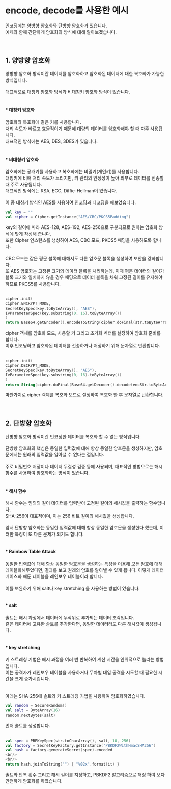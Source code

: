 # encode, decode를 사용한 예시

인코딩에는 양방향 암호화와 단방향 암호화가 있습니다.  
예제와 함께 간단하게 암호화의 방식에 대해 알아보겠습니다.
<br/>
<br/>
<br/>
## 1. 양방향 암호화
양방향 암호화 방식이란 데이터를 암호화하고 암호화된 데이터에 대한 복호화가 가능한 방식입니다.
<br/>
<br/>
대표적으로 대칭키 암호화 방식과 비대칭키 암호화 방식이 있습니다.
<br/>
<br/>
#### * 대칭키 암호화
암호화와 복호화에 같은 키를 사용합니다.  
처리 속도가 빠르고 효율적이기 때문에 대량의 데이터를 암호화해야 할 때 자주 사용됩니다.  
대표적인 방식에는 AES, DES, 3DES가 있습니다.
<br/>
<br/>
#### * 비대칭키 암호화
암호화에는 공개키를 사용하고 복호화에는 비밀키(개인키)를 사용합니다.  
대칭키에 비해 처리 속도가 느리지만, 키 관리의 안정성이 높아 외부로 데이터를 전송할 때 주로 사용됩니다.  
대표적인 방식에는 RSA, ECC, Diffie-Hellman이 있습니다.
<br/>
<br/>
이 중 대칭키 방식인 AES를 사용하여 인코딩과 디코딩을 해보았습니다.
```kotlin
val key = ""
val cipher = Cipher.getInstance("AES/CBC/PKCS5Padding")
```
key의 길이에 따라 AES-128, AES-192, AES-256으로 구분되므로 원하는 암호화 방식에 맞게 작성해 줍니다.  
또한 Cipher 인스턴스를 생성하여 AES, CBC 모드, PKCS5 패딩을 사용하도록 합니다.
<br/>
<br/>
CBC 모드는 같은 평문 블록에 대해서도 다른 암호문 블록을 생성하여 보안을 강화합니다.  
또 AES 암호화는 고정된 크기의 데이터 블록을 처리하는데, 이때 평문 데이터의 길이가 블록 크기와 일치하지 않을 경우 패딩으로 데이터 블록을 채워 고정된 길이를 유지해야 하므로 PKCS5를 사용합니다.
<br/>
<br/>
```kotlin
cipher.init(
Cipher.ENCRYPT_MODE,
SecretKeySpec(key.toByteArray(), "AES"),
IvParameterSpec(key.substring(0, 16).toByteArray())
)
return Base64.getEncoder().encodeToString(cipher.doFinal(str.toByteArray(StandardCharsets.UTF_8)))
```
cipher 객체를 암호화 모드, 사용할 키 그리고 초기화 벡터를 설정하여 암호화 준비를 합니다.  
이후 인코딩하고 암호화된 데이터를 전송하거나 저장하기 위해 문자열로 반환합니다.
<br/>
<br/>
```kotlin
cipher.init(
Cipher.DECRYPT_MODE,
SecretKeySpec(key.toByteArray(), "AES"),
IvParameterSpec(key.substring(0, 16).toByteArray())
)
return String(cipher.doFinal(Base64.getDecoder().decode(encStr.toByteArray(StandardCharsets.UTF_8))))
```
마찬가지로 cipher 객체를 복호화 모드로 설정하여 복호화 한 후 문자열로 반환합니다.
<br/>
<br/>
<br/>
## 2. 단방향 암호화
단방향 암호화 방식이란 인코딩한 데이터를 복호화 할 수 없는 방식입니다.
<br/>
<br/>
단방향 암호화의 핵심은 동일한 입력값에 대해 항상 동일한 암호문을 생성하지만, 암호문에서는 원래의 입력값을 알아낼 수 없다는 점입니다.
<br/>
<br/>
주로 비밀번호 저장이나 데이터 무결성 검증 등에 사용되며, 대표적인 방법으로는 해시 함수를 사용하여 암호화하는 방식이 있습니다.
<br/>
<br/>
#### * 해시 함수
해시 함수는 임의의 길이 데이터를 입력받아 고정된 길이의 해시값을 출력하는 함수입니다.  
SHA-256이 대표적이며, 이는 256 비트 길이의 해시값을 생성합니다.
<br/>
<br/>
앞서 단방향 암호화는 동일한 입력값에 대해 항상 동일한 암호문을 생성한다 했는데, 이러한 특징이 또 다른 문제가 되기도 합니다.
<br/>
<br/>
#### * Rainbow Table Attack
동일한 입력값에 대해 항상 동일한 암호문을 생성하는 특성을 이용해 모든 암호에 대해 테이블화해두었다면, 결과를 보고 원래의 암호를 알아낼 수 있게 됩니다. 이렇게 데이터베이스화 해둔 테이블을 레인보우 테이블이라 합니다.
<br/>
<br/>
이를 보완하기 위해 salt나 key stretching 을 사용하는 방법이 있습니다.
<br/>
<br/>
#### * salt
솔트는 해시 과정에서 데이터에 무작위로 추가되는 데이터 조각입니다.  
같은 데이터에 고유한 솔트를 추가한다면, 동일한 데이터라도 다른 해시값이 생성됩니다.
<br/>
<br/>
#### * key stretching
키 스트레칭 기법은 해시 과정을 여러 번 반복하여 계산 시간을 인위적으로 늘리는 방법입니다.  
이는 공격자가 레인보우 테이블을 사용하거나 무차별 대입 공격을 시도할 때 필요한 시간을 크게 증가시킵니다.
<br/>
<br/>
<br/>
아래는 SHA-256에 솔트와 키 스트레칭 기법을 사용하여 암호화하였습니다.
```kotlin
val random = SecureRandom()
val salt = ByteArray(16)
random.nextBytes(salt)
```
먼저 솔트를 생성합니다.
<br/>
<br/>
```kotlin
val spec = PBEKeySpec(str.toCharArray(), salt, 10, 256)
val factory = SecretKeyFactory.getInstance("PBKDF2WithHmacSHA256")
val hash = factory.generateSecret(spec).encoded
<br/>
<br/>
return hash.joinToString("") { "%02x".format(it) }
```
솔트와 반복 횟수 그리고 해시 길이를 지정하고, PBKDF2 알고리즘으로 해싱 하여 보다 안전하게 암호화를 하였습니다.
<br/>
